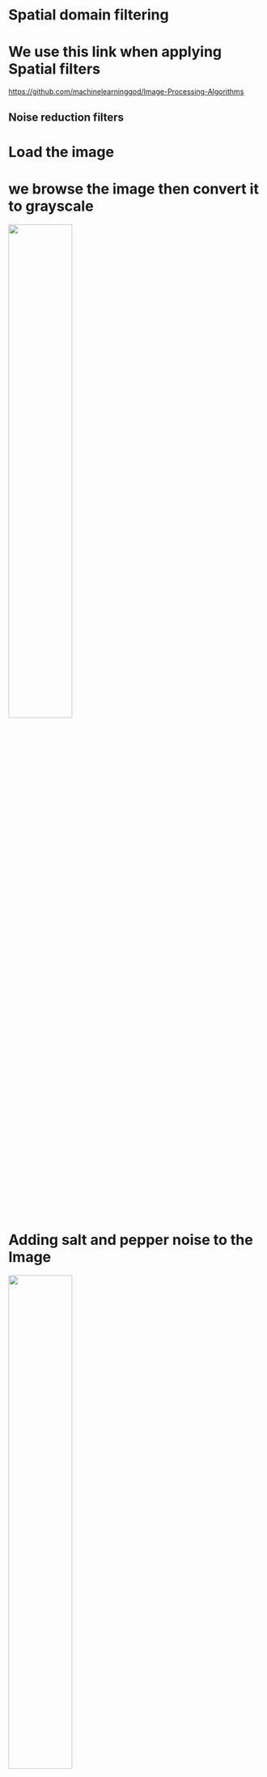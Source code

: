 ﻿
# Spatial domain filtering 
# We use this link when applying Spatial filters
https://github.com/machinelearninggod/Image-Processing-Algorithms

## Noise reduction filters



# Load the image 
#           we browse the image then convert it to grayscale


<img src = "/images/load.png" width = "50%">

# Adding  salt and pepper noise to the Image



<img src = "/images/noise.PNG" width = "50%">

# Apply filters on the noisy image

# 1.Box Filter
# we uset the width of the box filter equal 9
# The result 


<img src = "/images/BoxFilter.PNG" width = "50%">

# 2.Gaussian Filter 
# for σ = 0.3
# The result



<img src = "/images/gussianFilter.PNG" width = "50%">

# 3.Median (Non-linear) filter
# we use median filter 3x3
# The result


<img src = "/images/medianFilter.PNG" width = "50%">

# We have some problems in plotting in the mainwindow.ui so we plot using figures


<img src = "/images/LinesFigures.PNG" width = "50%">

# spatial domain filtering:

# 1-Prewitt : convolve image with Prewitt kernel in both directions

<img src = "/images/prewit.png" width = "50%">

# 2-sobel : convolve image with sobel kernel in both directions and calculate the magnitude to get the gradiant

<img src = "/images/sobel.png" width = "50%">

# 3-LAPLACIAN :convolve image with laplacian kernel

<img src = "/images/laplacian.png" width = "50%">

# 4-LOG : convolve laplacian kernel with gaussian kernel then convolve with image

## We use this link in applying LOG filter
http://homepages.inf.ed.ac.uk/rbf/HIPR2/log.htm

<img src = "/images/log.png" width = "50%">

# 5-DOG : convolve image with gaussian kernel twice with different std then subtract them
## We use this link while applying DOG filter
http://www.tjscientific.com/2017/01/31/using-python-and-opencv-to-create-a-difference-of-gaussian-filter/


<img src = "/images/dog.png" width = "50%">

# 6-SHARPENING:convolve image with sharpen kernel 
## We use this link when applying sharpening filter 
https://stackoverflow.com/questions/47377230/error-with-image-sharpening-in-python

<img src = "/images/sharping.png" width = "50%">

# Fourier Transform


## 1. first we extract value channel from the loaded image 

<img src = "/images/extractedValueChannel.png" width = "50%">

## 2. Then we apply FT but there is a problem in showing it on our GUI 

<img src = "/images/FT.PNG" width = "50%">

## 3. Then making shifted FT but there is a problem in showing it on our GUI


<img src = "/images/ShiftedFT.PNG" width = "50%">

## 4. we tried Shifted FT without log scale 

<img src = "/images/Without log.PNG" width = "50%">

## 5. we generate filres (low pass filter & high pass filter )  by using arrays of zeros and ones then apply Filter in Frequency Domain , we multipy the ideal LPF by the fourier spectrum of the image

### I. LPF REsult , it didn't work in gui but work outside it 

<img src = "/images/LPF.PNG" width = "50%">

### II.HPS Result, it didn't work in gui but work outside it

<img src = "/images/HPF.PNG" width = "50%">

# Hough Transform


# 1.Hough lines tranform
## we use this link to help us applying Hough lines
https://scikit-image.org/docs/dev/auto_examples/edges/plot_line_hough_transform.html

# first we convert the to grayscale
# The following steps are performed to detect lines in the image
# Step 1 : Initialize Accumulator
# Step 2: Detect Edges
# Step 3: Voting by Edge Pixels


# The result 


<img src = "/images/Lines.PNG" width = "50%">

## Hough circles 

## we have a help from our freind Omnia she gave us two useful links about hough circles 
1. https://www.codingame.com/playgrounds/38470/how-to-detect-circles-in-images?fbclid=IwAR0dhunhK6MLftiHfHJVEWTTOIL0MOr4NhWq2pBCnm5s2l0PnMCXNsAbBIc

2. https://github.com/PavanGJ/Circle-Hough-Transform?fbclid=IwAR0dhunhK6MLftiHfHJVEWTTOIL0MOr4NhWq2pBCnm5s2l0PnMCXNsAbBIc

## We make canny adge detector for the image 
## after lots of trying we choose specific parameters for circles and detection
    rmin = 20
    rmax = 25
    steps = 50
    threshold = 0.4



<img src = "/images/houghcircle.PNG" width = "50%">

## Histogram 

## we make an empty array and we count pixel value by making for loop
## then we plot it with  x (0:256)

<img src = "/images/inutHistogram.PNG" width = "50%">

# Histogram Equalization

## We make a cumulative function CDF , normalized cumulative sum to modify the intensity values of our original image. 
## we use a this link to make Equalization
https://hackernoon.com/histogram-equalization-in-python-from-scratch-ebb9c8aa3f23

<img src = "/images/outputHistogramEqualization.PNG" width = "50%">

<img src = "/images/HistogramEqualization.PNG" width = "50%">

# Matching histogram 

## We use this link while applying matching histogram
https://scikit-image.org/docs/dev/auto_examples/transform/plot_histogram_matching.html

# -get the set of  pixel values and their corresponding indices and counts

# - take the cumsum of the counts and normalize by the number of pixels to get the empirical cumulative distribution functions for the source and

# interpolate linearly to find the pixel values in the template image that correspond most closely to the quantiles in the source image

<img src = "/images/matching.png" width = "50%">


```python
:
```
